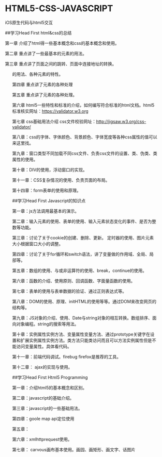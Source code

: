 # HTML5-CSS-JAVASCRIPT
iOS原生代码与html5交互

##学习Head First  html&css的总结

第一章 介绍了html得一些基本概念和css的基本概念和使用。

第二章 重点讲了一些最基本的元素的用法。

第三章 重点讲了页面之间的跳转、页面中连接地址的转换。<ul>的用法、各种元素的特性。

第四章  重点讲了</a>元素的各种处理

第五章 重点讲了<img>元素的各种处理。

第六章 html5一些特性和标准的介绍，如何编写符合标准的html文档。html5标准核实网址：https://validator.w3.org

第七章 css基础用法介绍  css文件校验网址：http://jigsaw.w3.org/css-validator/

第八章：css的字体、字体颜色、背景颜色、字体宽度等各种css属性的值可以来这里找。

第九章：窗口类型不同加载不同css文件、负责css文件的设置、类、伪类、类属性的使用。

第十章：DIV的使用，浮动窗口的实现。

第十一章：CSS复杂情况的使用、负责页面的布局。

第十四章：form表单的使用和原理。

##学习Head First Javascript的知识点

第一章：js方法调用最基本的演示。

第二章：输入元素的使用、表单的使用、输入元素状态变化的事件、是否为整数等功能。

第三章：讨论了关于cookie的创建、删除、更新。 定时器的使用、图片元素大小根据窗口大小的调整。

第四章：讨论了关于for循环和switch语法，讲了变量做的作用域、全局、局部等。

第五章：数组的使用、与或非运算符的使用、break，continue的使用。

第六章：函数的介绍、使用原则、回调函数、字面量函数的使用。

第七章：表单的使用与表单数据的验证、通过正则表达式等。

第八章：DOM的使用、原理、initHTML的使用等等。通过DOM来改变网页的结构等。

第九章：JS对象的介绍、使用、Date与string对象的相互转换。数组排序、面向对象编程。string的搜索等用法。

第十章：实例属性实例方法、变量属性变量方法、通过prototype关键字在设置和扩展实例属性实例方法。类方法只能类访问而且可以方法实例属性但是不能访问变量属性。具体看代码。

第十一章：前端代码调试。firebug  firefox是推荐的工具。

第十二章： ajax的实现与使用。


##学习Head First Html5 Programming

第一章：介绍html5的基本概念和区别。

第二章：javascript的基础介绍。

第三章：javascript的一些基础用法。

第四章：goole map api定位使用

第五章：

第六章：xmlhttprequest使用。

第七章： carvous画布基本使用。画园、画矩形、画文字、话图片


